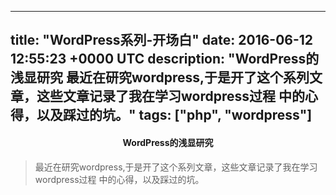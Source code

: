 
---
title: "WordPress系列-开场白"
date: 2016-06-12 12:55:23 +0000 UTC
description: "WordPress的浅显研究  最近在研究wordpress,于是开了这个系列文章，这些文章记录了我在学习wordpress过程   中的心得，以及踩过的坑。"
tags: ["php", "wordpress"]
---

#### <center><strong>WordPress的浅显研究</strong></center>

>最近在研究wordpress,于是开了这个系列文章，这些文章记录了我在学习wordpress过程
中的心得，以及踩过的坑。
